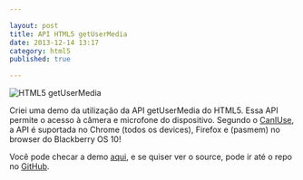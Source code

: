 ```yaml
---

layout: post
title: API HTML5 getUserMedia
date: 2013-12-14 13:17
category: html5
published: true

---
```


![HTML5 getUserMedia](img/posts/html5-getusermedia.png)

Criei uma demo da utilização da API getUserMedia do HTML5. Essa API permite o acesso à câmera e microfone do dispositivo. Segundo o [CanIUse](http://caniuse.com/#feat=stream), a API é suportada no Chrome (todos os devices), Firefox e (pasmem) no browser do Blackberry OS 10!

Você pode checar a demo [aqui](http://andrel.me/labs/html5-getusermedia), e se quiser ver o source, pode ir até o repo no [GitHub](https://github.com/andreloureiro/html5-getusermedia). 